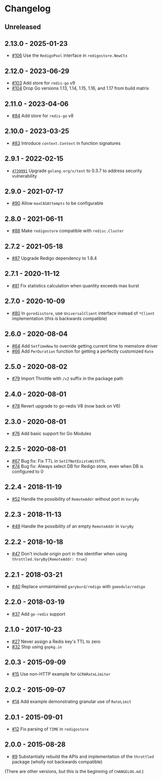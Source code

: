 # Changelog

## Unreleased

## 2.13.0 - 2025-01-23
* [#106](https://github.com/throttled/throttled/pull/106) Use the `RedigoPool` interface in `redigostore.NewCtx`

## 2.12.0 - 2023-06-29
* [#103](https://github.com/throttled/throttled/pull/103) Add store for `redis-go` v9
* [#104](https://github.com/throttled/throttled/pull/104) Drop Go versions 1.13, 1.14, 1.15, 1.16, and 1.17 from build matrix

## 2.11.0 - 2023-04-06
* [#84](https://github.com/throttled/throttled/pull/84) Add store for `redis-go` v8

## 2.10.0 - 2023-03-25
* [#83](https://github.com/throttled/throttled/pull/83) Introduce `context.Context` in function signatures

## 2.9.1 - 2022-02-15
* [`4739991`](https://github.com/throttled/throttled/commit/47399910777c4780f3f48a8a5aa305318d9798ae) Upgrade `golang.org/x/text` to 0.3.7 to address security vulnerability

## 2.9.0 - 2021-07-17
* [#90](https://github.com/throttled/throttled/pull/90) Allow `maxCASAttempts` to be configurable

## 2.8.0 - 2021-06-11
* [#88](https://github.com/throttled/throttled/pull/88) Make `redigostore` compatible with `redisc.Cluster`

## 2.7.2 - 2021-05-18
* [#87](https://github.com/throttled/throttled/pull/87) Upgrade Redigo dependency to 1.8.4

## 2.7.1 - 2020-11-12
* [#81](https://github.com/throttled/throttled/pull/81) Fix statistics calculation when quantity exceeds max burst

## 2.7.0 - 2020-10-09
* [#80](https://github.com/throttled/throttled/pull/80) In `goredisstore`, use `UniversalClient` interface instead of `*Client` implementation (this is backwards compatible)

## 2.6.0 - 2020-08-04
* [#64](https://github.com/throttled/throttled/pull/64) Add `SetTimeNow` to override getting current time to memstore driver
* [#66](https://github.com/throttled/throttled/pull/66) Add `PerDuration` function for getting a perfectly customized `Rate`

## 2.5.0 - 2020-08-02
* [#79](https://github.com/throttled/throttled/pull/79) Import Throttle with `/v2` suffix in the package path

## 2.4.0 - 2020-08-01
* [#78](https://github.com/throttled/throttled/pull/78) Revert upgrade to go-redis V8 (now back on V6)

## 2.3.0 - 2020-08-01
* [#76](https://github.com/throttled/throttled/pull/76) Add basic support for Go Modules

## 2.2.5 - 2020-08-01
* [#67](https://github.com/throttled/throttled/pull/67) Bug fix: Fix TTL in `SetIfNotExistsWithTTL`
* [#74](https://github.com/throttled/throttled/pull/74) Bug fix: Always select DB for Redigo store, even when DB is configured to 0

## 2.2.4 - 2018-11-19
* [#52](https://github.com/throttled/throttled/pull/52) Handle the possibility of `RemoteAddr` without port in `VaryBy`

## 2.2.3 - 2018-11-13
* [#49](https://github.com/throttled/throttled/pull/49) Handle the possibility of an empty `RemoteAddr` in `VaryBy`

## 2.2.2 - 2018-10-18
* [#47](https://github.com/throttled/throttled/pull/47) Don't include origin port in the identifier when using `throttled.VaryBy{RemoteAddr: true}`

## 2.2.1 - 2018-03-21
* [#40](https://github.com/throttled/throttled/pull/40) Replace unmaintained `garyburd/redigo` with `gomodule/redigo`

## 2.2.0 - 2018-03-19
* [#37](https://github.com/throttled/throttled/pull/37) Add `go-redis` support

## 2.1.0 - 2017-10-23
* [#27](https://github.com/throttled/throttled/pull/27) Never assign a Redis key's TTL to zero
* [#32](https://github.com/throttled/throttled/pull/32) Stop using `gopkg.in`

## 2.0.3 - 2015-09-09
* [#15](https://github.com/throttled/throttled/pull/15) Use non-HTTP example for `GCRARateLimiter`

## 2.0.2 - 2015-09-07
* [#14](https://github.com/throttled/throttled/pull/14) Add example demonstrating granular use of `RateLimit`

## 2.0.1 - 2015-09-01
* [#12](https://github.com/throttled/throttled/pull/12) Fix parsing of `TIME` in `redigostore`

## 2.0.0 - 2015-08-28
* [#9](https://github.com/throttled/throttled/pull/9) Substantially rebuild the APIs and implementation of the `throttled` package (wholly not backwards compatible)

(There are other versions, but this is the beginning of `CHANGELOG.md`.)

<!--
# vim: set tw=0:
-->
